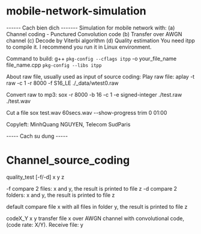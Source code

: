 # mobile-network-simulation
------ Cach bien dich -------
Simulation for mobile network with: (a) Channel coding - Punctured Convolution code (b) Transfer over AWGN channel (c) Decode by Viterbi algorithm (d) Quality estimation
You need itpp to compile it.
I recommend you run it in Linux environment.

Command to build: 
    g++ `pkg-config --cflags itpp` -o your_file_name file_name.cpp `pkg-config --libs itpp`

About raw file, usually used as input of source coding:
Play raw file:
    aplay -t raw -c 1 -r 8000 -f S16_LE ./_data/wtest0.raw

Convert raw to mp3:
    sox -r 8000 -b 16 -c 1 -e signed-integer ./test.raw ./test.wav
    
Cut a file
    sox test.wav 60secs.wav --show-progress trim 0 01:00

Copyleft: MinhQuang NGUYEN, Telecom SudParis

----- Cach su dung -----
# Channel_source_coding

quality_test [-f/-d] x y z

-f
	compare 2 files: x and y, the result is printed to file z
-d
	compare 2 folders: x and y, the result is printed to file z

default
	compare file x with all files in folder y, the result is printed to file z
	

	
codeX_Y x y
	transfer file x over AWGN channel with convolutional code, (code rate: X/Y). Receive file: y


